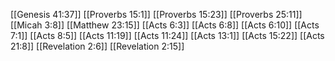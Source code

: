 [[Genesis 41:37]]
[[Proverbs 15:1]]
[[Proverbs 15:23]]
[[Proverbs 25:11]]
[[Micah 3:8]]
[[Matthew 23:15]]
[[Acts 6:3]]
[[Acts 6:8]]
[[Acts 6:10]]
[[Acts 7:1]]
[[Acts 8:5]]
[[Acts 11:19]]
[[Acts 11:24]]
[[Acts 13:1]]
[[Acts 15:22]]
[[Acts 21:8]]
[[Revelation 2:6]]
[[Revelation 2:15]]
